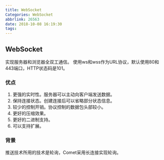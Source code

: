 ```yaml
---
title: WebSocket
Categories: WebSocket
abbrlink: 26563
date: 2018-10-08 16:19:30
tags:
---
```

## WebSocket
实现服务器和浏览器全双工通信。
使用ws和wss作为URL协议，默认使用80和443端口，HTTP状态码是101。

### 优点
1. 更强的实时性。服务器可以主动向客户端发送数据。
2. 保持连接状态。创建连接后可以省略部分状态信息。 
3. 较少的控制开销。协议控制的数据包头部较小。
4. 更好的压缩效果。
5. 更好的二进制支持。
6. 可以支持扩展。

### 背景
推送技术所用的技术是轮询，Comet采用长连接实现轮询。